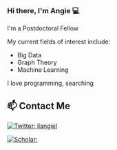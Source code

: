 ### Hi there, I'm Angie 💻 


<!--
**ilangiel/ilangiel** is a ✨ _special_ ✨ repository because its `README.md` (this file) appears on your GitHub profile.

Here are some ideas to get you started:

- 🔭 I’m currently working on ...
- 🌱 I’m currently learning ...
- 👯 I’m looking to collaborate on ...
- 🤔 I’m looking for help with ...
- 💬 Ask me about ...
- 📫 How to reach me: ...
- 😄 Pronouns: ...
- ⚡ Fun fact: ...
-->
<!--
![Image of Yaktocat](https://github.com/ilangiel/ilangiel/blob/master/img/bar.jpg)
-->
I'm a Postdoctoral Fellow


My current fields of interest include:
* Big Data
* Graph Theory
* Machine Learning


I love programming, searching 



## 📫 Contact Me
[![Twitter: ilangiel](https://img.shields.io/twitter/follow/ilangiel?style=social)](https://twitter.com/ilangiel)

[![Scholar: ](https://img.shields.io/endpoint?label=Google%20Scholar&style=social&url=https%3A%2F%2Fscholar.google.es%2Fcitations%3Fuser%3Dp5sWlAsAAAAJ%26hl%3Des)](https://scholar.google.es/citations?user=p5sWlAsAAAAJ&hl=es)



